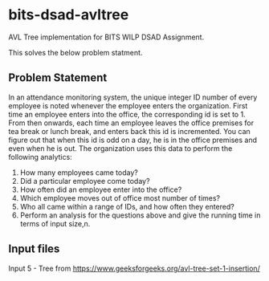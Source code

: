 # bits-dsad-avltree
AVL Tree implementation for BITS WILP DSAD Assignment.

This solves the below problem statment.

 
## Problem Statement
 
In an attendance monitoring system, the unique integer ID number of every employee is noted whenever the employee enters the organization. First time an employee enters into the office, the corresponding id is set to 1. From then onwards, each time an employee leaves the office premises for tea break or lunch break, and enters back this id is incremented. You can figure out that when this id is odd on a day, he is in the office premises and even when he is out. 
The organization uses this data to perform the following analytics: 
1. How many employees came today? 
2. Did a particular employee come today? 
3. How often did an employee enter into the office? 
4. Which employee moves out of office most number of times? 
5. Who all came within a range of IDs, and how often they entered? 
6. Perform an analysis for the questions above and give the running time in terms of input size,n. 

## Input files
Input 5 - Tree from https://www.geeksforgeeks.org/avl-tree-set-1-insertion/